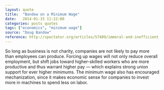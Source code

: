 ```yaml
---
layout: quote
title:  "Bandow on a Minimum Wage"
date:   2014-01-15 11:22:00
categories: posts quotes
tags: ["economics", "minimum wage"]
source: "Doug Bandow"
reference: http://spectator.org/articles/57409/immoral-and-inefficient
---
```


So long as business is not charity, companies are not likely to pay more than employees can produce. Forcing up wages will not only reduce overall employment, but shift jobs toward higher-skilled workers who are more productive and thus warrant higher pay — which explains strong union support for ever higher minimums. The minimum wage also has encouraged mechanization, since it makes economic sense for companies to invest more in machines to spend less on labor.